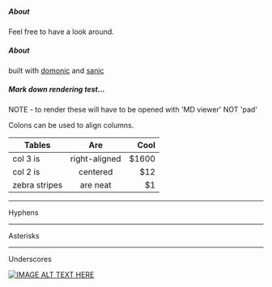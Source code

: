##### About

Feel free to have a look around.

##### About
built with [domonic](https://github.com/byteface/domonic/) and [sanic](https://sanic.readthedocs.io/en/latest/)


##### Mark down rendering test...
NOTE - to render these will have to be opened with 'MD viewer' NOT 'pad'

Colons can be used to align columns.

| Tables        | Are           | Cool  |
| ------------- |:-------------:| -----:|
| col 3 is      | right-aligned | $1600 |
| col 2 is      | centered      |   $12 |
| zebra stripes | are neat      |    $1 |


---
Hyphens

***
Asterisks

___
Underscores


[![IMAGE ALT TEXT HERE](http://img.youtube.com/vi/YOUTUBE_VIDEO_ID_HERE/0.jpg)](http://www.youtube.com/watch?v=YOUTUBE_VIDEO_ID_HERE)

